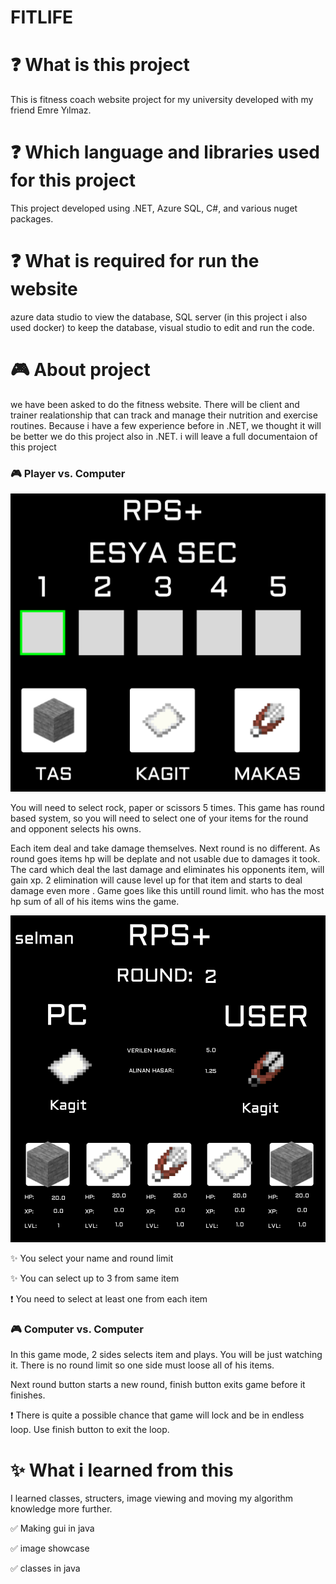  # FITLIFE

 # :question: What is this project
 This is fitness coach website project for my university developed with my friend Emre Yılmaz.

 # :question: Which language and libraries used for this project
 This project developed using .NET, Azure SQL, C#, and various nuget packages.

 # :question: What is required for run the website
 azure data studio to view the database, SQL server (in this project i also used docker) to keep the database, visual studio to edit and run the code.

 # :video_game: About project
  we have been asked to do the fitness website. There will be client and trainer realationship that can track and manage their nutrition and exercise routines. Because i have a few experience before in .NET, we thought it will be better we do this project also in .NET. i will leave a full documentaion of this project 



 ### :video_game: Player vs. Computer


[![image1](https://github.com/SellTrack/RPS/blob/main/RPS/sprites/readmeimage2.jpg?raw=true)](https://github.com/SellTrack/RPS/blob/main/RPS/sprites/readmeimage2.jpg?raw=true)


 You will need to select rock, paper or scissors 5 times. This game has round based system, so you will need to select one of your items for the round and opponent selects his owns.

 Each item deal and take damage themselves. Next round is no different. As round goes items hp will be deplate and not usable due to damages it took. The card which deal the last damage and eliminates his opponents item, will gain xp. 2 elimination will cause level up for that item and starts to deal damage even more . Game goes like this untill round limit. who has the most hp sum of all of his items wins the game.

[![image2](https://github.com/SellTrack/RPS/blob/main/RPS/sprites/readmeimage1.jpg?raw=true)](https://github.com/SellTrack/RPS/blob/main/RPS/sprites/readmeimage1.jpg?raw=true)



  :sparkles: You select your name and round limit

  :sparkles: You can select up to 3 from same item
 
  :exclamation: You need to select at least one from each item

  ### :video_game: Computer vs. Computer
  In this game mode, 2 sides selects item and plays. You will be just watching it. There is no round limit so one side must loose all of his items.
 
  Next round button starts a new round, finish button exits game before it finishes.

   :exclamation: There is quite a possible chance that game will lock and be in endless loop. Use finish button to exit the loop.


 # :sparkles: What i learned from this
 I learned classes, structers, image viewing and moving my algorithm knowledge more further.

 :white_check_mark: Making gui in java

 :white_check_mark: image showcase

 :white_check_mark: classes in java

